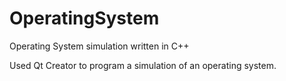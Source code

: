 # OperatingSystem
Operating System simulation written in C++

Used Qt Creator to program a simulation of an operating system.
